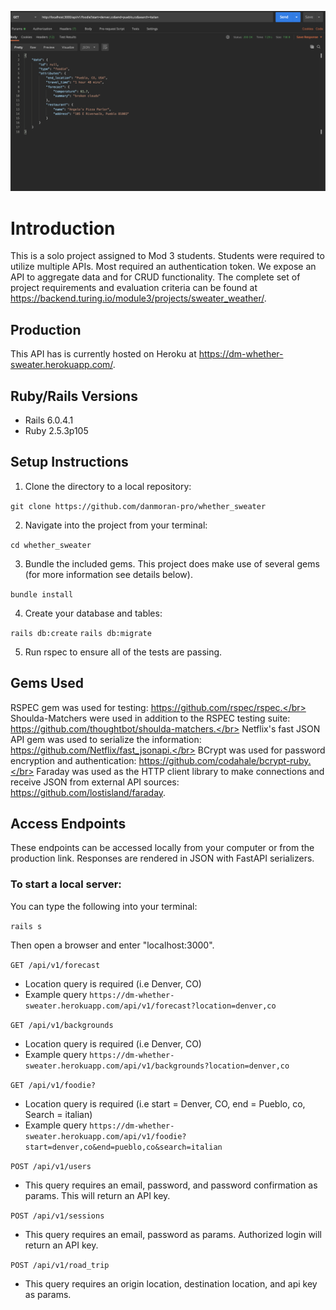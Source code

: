 ![](app/images/sweater_weather_json.png)
# Introduction
This is a solo project assigned to Mod 3 students. Students were required to utilize multiple APIs. Most required an authentication token. We expose an API to aggregate data and for CRUD functionality. The complete set of project requirements and evaluation criteria can be found at https://backend.turing.io/module3/projects/sweater_weather/.

## Production 
This API has is currently hosted on Heroku at https://dm-whether-sweater.herokuapp.com/. 

## Ruby/Rails Versions
- Rails 6.0.4.1
- Ruby 2.5.3p105 

## Setup Instructions

1. Clone the directory to a local repository:

`git clone https://github.com/danmoran-pro/whether_sweater`

2. Navigate into the project from your terminal:

`cd whether_sweater`

3. Bundle the included gems. This project does make use of several gems (for more information see details below).

`bundle install`

4. Create your database and tables:

`rails db:create`
`rails db:migrate`

5. Run rspec to ensure all of the tests are passing.

## Gems Used

RSPEC gem was used for testing: https://github.com/rspec/rspec.</br>
Shoulda-Matchers were used in addition to the RSPEC testing suite: https://github.com/thoughtbot/shoulda-matchers.</br>
Netflix's fast JSON API gem was used to serialize the information: https://github.com/Netflix/fast_jsonapi.</br>
BCrypt was used for password encryption and authentication: https://github.com/codahale/bcrypt-ruby.</br>
Faraday was used as the HTTP client library to make connections and receive JSON from external API sources: https://github.com/lostisland/faraday. </br>

## Access Endpoints
These endpoints can be accessed locally from your computer or from the production link. Responses are rendered in JSON with FastAPI serializers.

### To start a local server:

You can type the following into your terminal:

`rails s`

Then open a browser and enter "localhost:3000".

`GET /api/v1/forecast`
- Location query is required (i.e Denver, CO)
- Example query
`https://dm-whether-sweater.herokuapp.com/api/v1/forecast?location=denver,co`

`GET /api/v1/backgrounds`
- Location query is required (i.e Denver, CO)
- Example query
`https://dm-whether-sweater.herokuapp.com/api/v1/backgrounds?location=denver,co`

`GET /api/v1/foodie?`
- Location query is required (i.e start = Denver, CO, end = Pueblo, co, Search = italian)
- Example query
`https://dm-whether-sweater.herokuapp.com/api/v1/foodie?start=denver,co&end=pueblo,co&search=italian`

`POST /api/v1/users`
- This query requires an email, password, and password confirmation as params. This will return an API key. 

`POST /api/v1/sessions`
- This query requires an email, password as params. Authorized login will return an API key. 

`POST /api/v1/road_trip`
- This query requires an origin location, destination location, and api key as params. 
